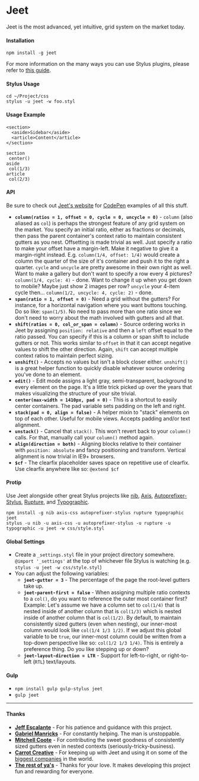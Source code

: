 # Jeet

Jeet is the most advanced, yet intuitive, grid system on the market today.

#### Installation
`npm install -g jeet`

For more information on the many ways you can use Stylus plugins, please refer to [this guide](https://gist.github.com/jenius/8263065).

#### Stylus Usage
```
cd ~/Project/css
stylus -u jeet -w foo.styl
```

#### Usage Example
```
<section>
  <aside>Sidebar</aside>
  <article>Content</article>
</section>
```
```
section
 center()
aside
 col(1/3)
article
 col(2/3)
```

#### API
Be sure to check out [Jeet's website](http://jeet.gs) for [CodePen](http://codepen.io) examples of all this stuff.

- **`column(ratios = 1, offset = 0, cycle = 0, uncycle = 0)`** - `column` (also aliased as `col`) is perhaps the strongest feature of any grid system on the market. You specify an initial ratio, either as fractions or decimals, then pass the parent container's context ratio to maintain consistent gutters as you nest. Offsetting is made trivial as well. Just specify a ratio to make your offset have a margin-left. Make it negative to give it a margin-right instead. E.g. `column(1/4, offset: 1/4)` would create a column the quarter of the size of it's container and push it to the right a quarter. `cycle` and `uncycle` are pretty awesome in their own right as well. Want to make a gallery but don't want to specify a row every 4 pictures? `column(1/4, cycle: 4)` - done. Want to change it up when you get down to mobile? Maybe just show 2 images per row? `uncycle` your 4-item cycle then... `column(1/2, uncycle: 4, cycle: 2)` - done.
- **`span(ratio = 1, offset = 0)`** - Need a grid without the gutters? For instance, for a horizontal navigation where you want buttons touching. Do so like: `span(1/5)`. No need to pass more than one ratio since we don't need to worry about the math involved with gutters and all that.
- **`shift(ratios = 0, col_or_span = column)`** - Source ordering works in Jeet by assigning `position: relative` and then a `left` offset equal to the ratio passed. You can specify if this is a column or span shift to include gutters or not. This works similar to `offset` in that it can accept negative values to shift the other direction. Again, `shift` can accept multiple context ratios to maintain perfect sizing.
- **`unshift()`** - Accepts no values but isn't a block closer either. `unshift()` is a great helper function to quickly disable whatever source ordering you've done to an element.
- **`edit()`** - Edit mode assigns a light gray, semi-transparent, background to every element on the page. It's a little trick picked up over the years that makes visualizing the structure of your site trivial.
- **`center(max-width = 1410px, pad = 0)`** - This is a shortcut to easily center containers. The pad variable sets padding on the left and right.
- **`stack(pad = 0, align = false)`** - A helper mixin to "stack" elements on top of each other. Useful for mobile views. Accepts padding and/or text alignment.
- **`unstack()`** - Cancel that `stack()`. This won't revert back to your `column()` calls. For that, manually call your `column()` method again.
- **`align(direction = both)`** - Aligning blocks relative to their container with `position: absolute` and fancy positioning and transform. Vertical alignment is now trivial in IE9+ browsers.
- **`$cf`** - The clearfix placeholder saves space on repetitive use of clearfix. Use clearfix anywhere like so: `@extend $cf`

#### Protip
Use Jeet alongside other great Stylus projects like [nib](https://github.com/visionmedia/nib), [Axis](https://github.com/jenius/axis), [Autoprefixer-Stylus](https://github.com/jenius/autoprefixer-stylus), [Rupture](https://github.com/jenius/rupture), and [Typographic](https://github.com/corysimmons/typographic).

```
npm install -g nib axis-css autoprefixer-stylus rupture typographic jeet
stylus -u nib -u axis-css -u autoprefixer-stylus -u rupture -u typographic -u jeet -w css/style.styl
```

#### Global Settings
- Create a `_settings.styl` file in your project directory somewhere. `@import '_settings'` at the top of whichever file Stylus is watching (e.g. `stylus -u jeet -w css/style.styl`)
- You can adjust the following variables:
  - **`jeet-gutter = 3`** - The percentage of the page the root-level gutters take up.
  - **`jeet-parent-first = false`** - When assigning multiple ratio contexts to a `col()`, do you want to reference the outer most container first? Example: Let's assume we have a column set to `col(1/4)` that is nested inside of another column that is `col(1/3)` which is nested inside of another column that is `col(1/2)`. By default, to maintain consistently sized gutters (even when nesting), our inner-most column would look like `col(1/4 1/3 1/2)`. If we adjust this global variable to be `true`, our inner-most column could be written from a top-down perspective like so: `col(1/2 1/3 1/4)`. This is entirely a preference thing. Do you like stepping up or down?
  - **`jeet-layout-direction = LTR`** - Support for left-to-right, or right-to-left (`RTL`) text/layouts.

#### Gulp
- `npm install gulp gulp-stylus jeet`
- `gulp jeet`

---

#### Thanks
- **[Jeff Escalante](https://github.com/jenius)** - For his patience and guidance with this project.
- **[Gabriel Manricks](http://gabrielmanricks.com)** - For constantly helping. The man is unstoppable.
- **[Mitchell Coote](http://monkeez.com)** - For contributing the sweet goodness of consistently sized gutters even in nested contexts (seriously-tricky-business).
- **[Carrot Creative](http://carrot.is)** - For keeping up with Jeet and using it on some of the [biggest companies](http://carrot.is/creative) in the world.
- **[The rest of ya's](https://github.com/mojotech/jeet/graphs/contributors)** - Thanks for your love. It makes developing this project fun and rewarding for everyone.
